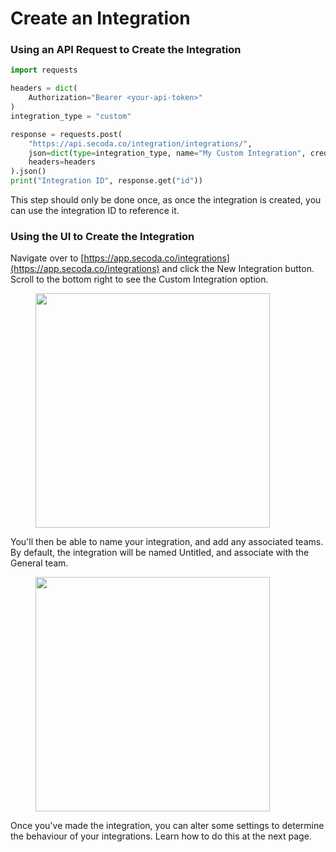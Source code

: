 # Create an Integration

### Using an API Request to Create the Integration

```python
import requests

headers = dict(
    Authorization="Bearer <your-api-token>"
)
integration_type = "custom"

response = requests.post(
    "https://api.secoda.co/integration/integrations/",
    json=dict(type=integration_type, name="My Custom Integration", credentials={}),
    headers=headers
).json()
print("Integration ID", response.get("id"))
```

This step should only be done once, as once the integration is created, you can use the integration ID to reference it.&#x20;

### Using the UI to Create the Integration

Navigate over to [https://app.secoda.co/integrations](https://app.secoda.co/integrations) and click the New Integration button. Scroll to the bottom right to see the Custom Integration option.&#x20;

<figure><img src="https://secoda-public-media-assets.s3.amazonaws.com/screencapture-app-secoda-co-integrations-new-2023-06-09-14_47_01.png" alt="" width="375"></figure>

You'll then be able to name your integration, and add any associated teams. By default, the integration will be named Untitled, and associate with the General team.&#x20;

<figure><img src="https://secoda-public-media-assets.s3.amazonaws.com/Screenshot%202023-06-09%20at%202.48.41%20PM.png" alt="" width="375"></figure>

Once you've made the integration, you can alter some settings to determine the behaviour of your integrations. Learn how to do this at the next page.&#x20;
